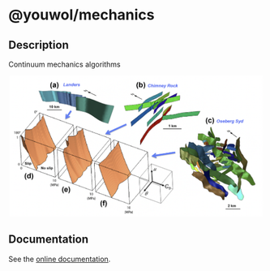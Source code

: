 # @youwol/mechanics

## Description

Continuum mechanics algorithms

<center><img src="media/envelopes.png" alt="drawing" width="500"/></center>

## Documentation

See the [online documentation](https://youwol.github.io/mechanics/dist/docs/index.html).
